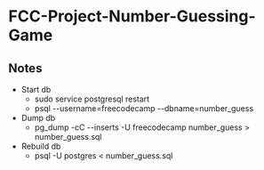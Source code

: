 # FCC-Project-Number-Guessing-Game
## Notes
- Start db
    - sudo service postgresql restart
    - psql --username=freecodecamp --dbname=number_guess
- Dump db
    - pg_dump -cC --inserts -U freecodecamp number_guess > number_guess.sql
- Rebuild db
    - psql -U postgres < number_guess.sql
